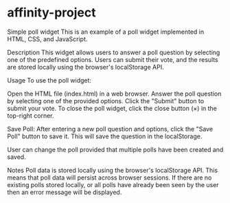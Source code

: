 # affinity-project
Simple poll widget
This is an example of a poll widget implemented in HTML, CSS, and JavaScript.

Description
This widget allows users to answer a poll question by selecting one of the predefined options. Users can submit their vote, and the results are stored locally using the browser's localStorage API.

Usage
To use the poll widget:

Open the HTML file (index.html) in a web browser.
Answer the poll question by selecting one of the provided options.
Click the "Submit" button to submit your vote.
To close the poll widget, click the close button (×) in the top-right corner.

Save Poll: After entering a new poll question and options, click the "Save Poll" button to save it. This will save the question in the localStorage.

User can change the poll provided that multiple polls have been created and saved.

Notes
Poll data is stored locally using the browser's localStorage API. This means that poll data will persist across browser sessions.
If there are no existing polls stored locally, or all polls have already been seen by the user then an error message will be displayed.